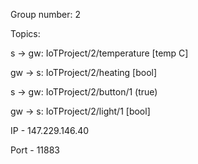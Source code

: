 Group number: 2

Topics:

s -> gw: IoTProject/2/temperature [temp C]

gw -> s: IoTProject/2/heating [bool]

s -> gw: IoTProject/2/button/1 (true)

gw -> s: IoTProject/2/light/1 [bool]


IP - 147.229.146.40

Port - 11883

